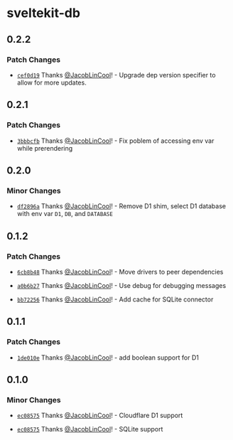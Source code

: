 # sveltekit-db

## 0.2.2

### Patch Changes

- [`cef0d19`](https://github.com/JacobLinCool/sveltekit-db/commit/cef0d19cfb21b7e5de0bb46a1f52cbf1d131f7fb) Thanks [@JacobLinCool](https://github.com/JacobLinCool)! - Upgrade dep version specifier to allow for more updates.

## 0.2.1

### Patch Changes

- [`3bbbcfb`](https://github.com/JacobLinCool/sveltekit-db/commit/3bbbcfbbcf92474a17a9ad0feb46b9ae3894858f) Thanks [@JacobLinCool](https://github.com/JacobLinCool)! - Fix poblem of accessing env var while prerendering

## 0.2.0

### Minor Changes

- [`df2896a`](https://github.com/JacobLinCool/sveltekit-db/commit/df2896ae7517558f369ba58e05b68c7bb58be44e) Thanks [@JacobLinCool](https://github.com/JacobLinCool)! - Remove D1 shim, select D1 database with env var `D1`, `DB`, and `DATABASE`

## 0.1.2

### Patch Changes

- [`6cb8b48`](https://github.com/JacobLinCool/sveltekit-db/commit/6cb8b48a7243b09db6f8ce2b93732b4068c26688) Thanks [@JacobLinCool](https://github.com/JacobLinCool)! - Move drivers to peer dependencies

- [`a0b6b27`](https://github.com/JacobLinCool/sveltekit-db/commit/a0b6b27b8648aaae51bfff8473796d91dbedbba6) Thanks [@JacobLinCool](https://github.com/JacobLinCool)! - Use debug for debugging messages

- [`bb72256`](https://github.com/JacobLinCool/sveltekit-db/commit/bb722561916672b12b47296c501b684b5a2593ab) Thanks [@JacobLinCool](https://github.com/JacobLinCool)! - Add cache for SQLite connector

## 0.1.1

### Patch Changes

- [`1de010e`](https://github.com/JacobLinCool/sveltekit-db/commit/1de010ec59979db4ed4de462efe47adbb5cac4ff) Thanks [@JacobLinCool](https://github.com/JacobLinCool)! - add boolean support for D1

## 0.1.0

### Minor Changes

- [`ec08575`](https://github.com/JacobLinCool/sveltekit-db/commit/ec08575d828a576cfddfed6c4ee9445263dd743f) Thanks [@JacobLinCool](https://github.com/JacobLinCool)! - Cloudflare D1 support

- [`ec08575`](https://github.com/JacobLinCool/sveltekit-db/commit/ec08575d828a576cfddfed6c4ee9445263dd743f) Thanks [@JacobLinCool](https://github.com/JacobLinCool)! - SQLite support
